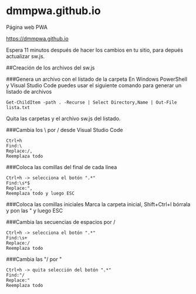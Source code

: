 # dmmpwa.github.io
Página web PWA

https://dmmpwa.github.io

Espera 11 minutos después de hacer
los cambios en tu sitio, para
depués actualizar sw.js.

##Creación de los archivos del sw.js

###Genera un archivo con el listado de la carpeta 
En Windows PowerShell y Visual Studio Code puedes usar el siguiente comando para
generar un listado de archivos

```
Get-ChildItem -path . -Recurse | Select Directory,Name | Out-File lista.txt
```

Quita las carpetas y el archivo sw.js del listado.

###Cambia los \ por / desde Visual Studio Code

```
Ctrl+h
Find:\
Replace:/,
Reemplaza todo
```
 
###Coloca las comillas del final de cada línea
```
Ctrl+h -> selecciona el botón ".*"
Find:\s*$
Replace:",
Reemplaza todo y luego ESC
```

###Coloca las comillas iniciales
Marca la carpeta inicial, Shift+Ctrl+l bórrala y pon las " y luego ESC

###Cambia las secuencias de espacios por /
```
Ctrl+h -> selecciona el botón ".*"
Find:\s+
Replace:/
Reemplaza todo
```

###Cambia las "/ por "
```
Ctrl+h -> quita selección del botón ".*"
Find:"/
Replace:"
Reemplaza todo
```